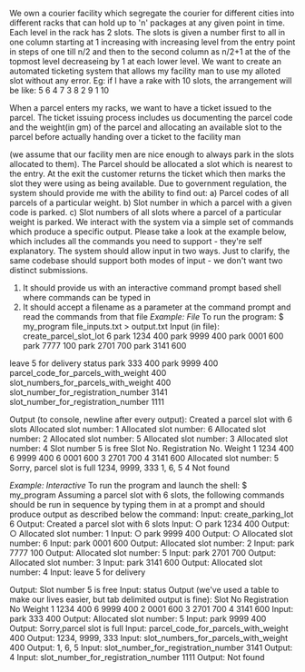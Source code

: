 We own a courier facility which segregate the courier for different cities into
different racks that can hold up to 'n' packages at any given point in time.
Each level in the rack has 2 slots. The slots is given a number first to all in
one column starting at 1 increasing with increasing level from the entry point
in steps of one till n/2 and then to the second column as n/2+1 at the of the
topmost level decreaseing by 1 at each lower level. We want to create an
automated ticketing system that allows my facility man to use my alloted slot
without any error.
Eg: if I have a rake with 10 slots, the arrangement will be like:
5 6
4 7
3 8
2 9
1 10

When a parcel enters my racks, we want to have a ticket issued to the parcel.
The ticket issuing process includes us documenting the parcel code and
the weight(in gm) of the parcel and allocating an available slot to the parcel
before actually handing over a ticket to the facility man

(we assume that our facility men are nice enough to always park in the slots
allocated to them). The Parcel should be allocated a slot which is nearest
to the entry. At the exit the customer returns the ticket which
then marks the slot they were using as being available.
Due to government regulation, the system should provide me with the ability
to find out:
a) Parcel codes of all parcels of a particular weight.
b) Slot number in which a parcel with a given code is parked.
c) Slot numbers of all slots where a parcel of a particular weight is parked.
We interact with the system via a simple set of commands which produce a
specific output. Please take a look at the example below, which includes
all the commands you need to support - they're self explanatory. The system
should allow input in two ways. Just to clarify, the same codebase should
support both modes of input - we don't want two distinct submissions.
1) It should provide us with an interactive command prompt based shell where
commands can be typed in
2) It should accept a filename as a parameter at the command prompt and
read the commands from that file
*Example: File*
To run the program:
$ my_program file_inputs.txt > output.txt
Input (in file):
create_parcel_slot_lot 6
park 1234 400
park 9999 400
park 0001 600
park 7777 100
park 2701 700
park 3141 600

leave 5 for delivery
status
park 333 400
park 9999 400
parcel_code_for_parcels_with_weight 400
slot_numbers_for_parcels_with_weight 400
slot_number_for_registration_number 3141
slot_number_for_registration_number 1111

Output (to console, newline after every output):
Created a parcel slot with 6 slots
Allocated slot number: 1
Allocated slot number: 6
Allocated slot number: 2
Allocated slot number: 5
Allocated slot number: 3
Allocated slot number: 4
Slot number 5 is free
Slot No. Registration No. Weight
1 1234 400
6 9999 400
6 0001 600
3 2701 700
4 3141 600
Allocated slot number: 5
Sorry, parcel slot is full
1234, 9999, 333
1, 6, 5
4
Not found

*Example: Interactive*
To run the program and launch the shell:
$ my_program
Assuming a parcel slot with 6 slots, the following commands should be run
in sequence by typing them in at a prompt and should produce output as
described below the command:
Input:
create_parking_lot 6
Output:
Created a parcel slot with 6 slots
Input:
○ park 1234 400
Output:
○ Allocated slot number: 1
Input:
○ park 9999 400
Output:
○ Allocated slot number: 6
Input:
park 0001 600
Output:
Allocated slot number: 2
Input:
park 7777 100
Output:
Allocated slot number: 5
Input:
park 2701 700
Output:
Allocated slot number: 3
Input:
park 3141 600
Output:
Allocated slot number: 4
Input:
leave 5 for delivery

Output:
Slot number 5 is free
Input:
status
Output (we've used a table to make our lives easier, but tab delimited
output is fine):
Slot No Registration No Weight
1 1234 400
6 9999 400
2 0001 600
3 2701 700
4 3141 600
Input:
park 333 400
Output:
Allocated slot number: 5
Input:
park 9999 400
Output:
Sorry,parcel slot is full
Input:
parcel_code_for_parcels_with_weight 400
Output:
1234, 9999, 333
Input:
slot_numbers_for_parcels_with_weight 400
Output:
1, 6, 5
Input:
slot_number_for_registration_number 3141
Output:
4
Input:
slot_number_for_registration_number 1111
Output:
Not found

